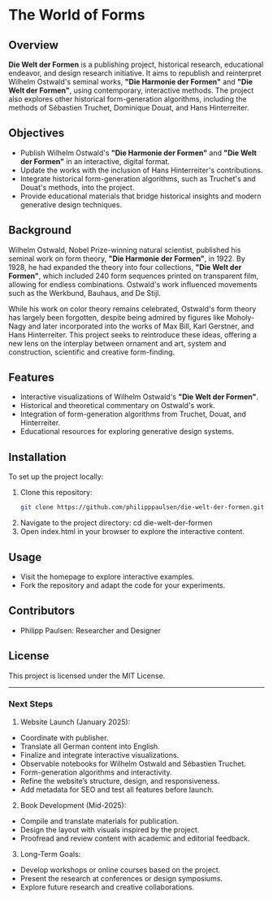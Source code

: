 # The World of Forms

## Overview
**Die Welt der Formen** is a publishing project, historical research, educational endeavor, and design research initiative. It aims to republish and reinterpret Wilhelm Ostwald's seminal works, **"Die Harmonie der Formen"** and **"Die Welt der Formen"**, using contemporary, interactive methods. The project also explores other historical form-generation algorithms, including the methods of Sébastien Truchet, Dominique Douat, and Hans Hinterreiter.

## Objectives
- Publish Wilhelm Ostwald's **"Die Harmonie der Formen"** and **"Die Welt der Formen"** in an interactive, digital format.
- Update the works with the inclusion of Hans Hinterreiter's contributions.
- Integrate historical form-generation algorithms, such as Truchet's and Douat's methods, into the project.
- Provide educational materials that bridge historical insights and modern generative design techniques.

## Background
Wilhelm Ostwald, Nobel Prize-winning natural scientist, published his seminal work on form theory, **"Die Harmonie der Formen"**, in 1922. By 1928, he had expanded the theory into four collections, **"Die Welt der Formen"**, which included 240 form sequences printed on transparent film, allowing for endless combinations. Ostwald's work influenced movements such as the Werkbund, Bauhaus, and De Stijl.

While his work on color theory remains celebrated, Ostwald's form theory has largely been forgotten, despite being admired by figures like Moholy-Nagy and later incorporated into the works of Max Bill, Karl Gerstner, and Hans Hinterreiter. This project seeks to reintroduce these ideas, offering a new lens on the interplay between ornament and art, system and construction, scientific and creative form-finding.

## Features
- Interactive visualizations of Wilhelm Ostwald's **"Die Welt der Formen"**.
- Historical and theoretical commentary on Ostwald's work.
- Integration of form-generation algorithms from Truchet, Douat, and Hinterreiter.
- Educational resources for exploring generative design systems.

## Installation
To set up the project locally:
1. Clone this repository:
   ```bash
   git clone https://github.com/philipppaulsen/die-welt-der-formen.git
2. Navigate to the project directory:
   cd die-welt-der-formen
3. Open index.html in your browser to explore the interactive content.

## Usage
- Visit the homepage to explore interactive examples.
- Fork the repository and adapt the code for your experiments.

## Contributors
- Philipp Paulsen: Researcher and Designer

## License

This project is licensed under the MIT License.

---

### **Next Steps**
1. Website Launch (January 2025):
- Coordinate with publisher.
- Translate all German content into English.
- Finalize and integrate interactive visualizations.
- Observable notebooks for Wilhelm Ostwald and Sébastien Truchet.
- Form-generation algorithms and interactivity.
- Refine the website’s structure, design, and responsiveness.
- Add metadata for SEO and test all features before launch.

2. Book Development (Mid-2025):
- Compile and translate materials for publication.
- Design the layout with visuals inspired by the project.
- Proofread and review content with academic and editorial feedback.

3. Long-Term Goals:
- Develop workshops or online courses based on the project.
- Present the research at conferences or design symposiums.
- Explore future research and creative collaborations.

